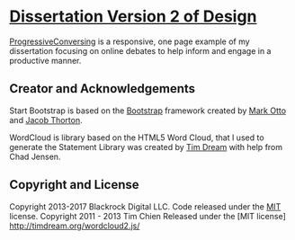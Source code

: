 # [Dissertation Version 2 of Design](http://joshorton.co.uk/DissertationV2/dissertation.html)
[ProgressiveConversing](http://joshorton.co.uk/DissertationV2/dissertation.html) is a responsive, one page example of my dissertation focusing on online debates to help inform and engage in a productive manner.

## Creator and Acknowledgements

Start Bootstrap is based on the [Bootstrap](http://getbootstrap.com/) framework created by [Mark Otto](https://twitter.com/mdo) and [Jacob Thorton](https://twitter.com/fat).

WordCloud is library based on the HTML5 Word Cloud, that I used to generate the Statement
Library was created by [Tim Dream](https://github.com/timdream/wordcloud2.js) with help from Chad Jensen.
## Copyright and License

Copyright 2013-2017 Blackrock Digital LLC. Code released under the [MIT](https://github.com/BlackrockDigital/startbootstrap-stylish-portfolio/blob/gh-pages/LICENSE) license.
Copyright 2011 - 2013 Tim Chien Released under the [MIT license] http://timdream.org/wordcloud2.js/